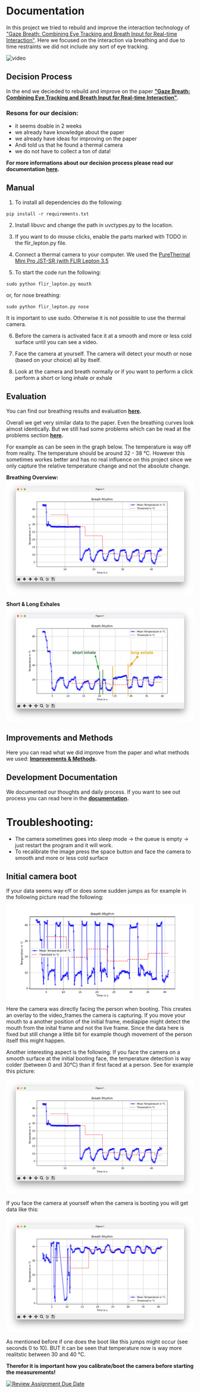 # Documentation
In this project we tried to rebuild and improve the interaction technology of ["Gaze Breath: Combining Eye Tracking and Breath Input for Real-time Interaction"](https://dl.acm.org/doi/abs/10.1145/3519391.3519405). Here we focused on the interaction via breathing and due to time restraints we did not include any sort of eye tracking.

![video](/docs/images/live.gif)

## Decision Process

In the end we decieded to rebuild and improve on the paper **["Gaze Breath: Combining Eye Tracking and Breath Input for Real-time Interaction"](https://dl.acm.org/doi/abs/10.1145/3519391.3519405)**.

### Resons for our decision:

- it seems doable in 2 weeks
- we already have knowledge about the paper
- we already have ideas for improving on the paper
- Andi told us that he found a thermal camera
- we do not have to collect a ton of data!

**For more informations about our decision process please read our documentation [here](https://github.com/ITT-24/assignment-08-replication-muffins/tree/master/docs/decision.md).**

## Manual
1. To install all dependencies do the following:
```
pip install -r requirements.txt
```

2. Install libuvc and change the path in uvctypes.py to the location.

3. If you want to do mouse clicks, enable the parts marked with TODO in the flir_lepton.py file.

4. Connect a thermal camera to your computer. We used the [PureThermal Mini Pro JST-SR (with FLIR Lepton 3.5](https://www.antratek.de/purethermal-mini-pro-jst-sr-with-flir-lepton-3-5)

5. To start the code run the following:
```
sudo python flir_lepton.py mouth
```
or, for nose breathing:
```
sudo python flir_lepton.py nose
```
It is important to use sudo. Otherwise it is not possible to use the thermal camera.

6. Before the camera is activated face it at a smooth and more or less cold surface until you can see a video.

7. Face the camera at yourself. The camera will detect your mouth or nose (based on your choice) all by itself. 

8. Look at the camera and breath normally or if you want to perform a click perform a short or long inhale or exhale

## Evaluation

You can find our breathing results and evaluation **[here](https://github.com/ITT-24/assignment-08-replication-muffins/tree/master/docs/evaluation.md).**

Overall we get very similar data to the paper. Even the breathing curves look almost identically. But we still had some problems which can be read at the problems section **[here](https://github.com/ITT-24/assignment-08-replication-muffins/tree/master/docs/problems.md).**

For example as can be seen in the graph below. The temperature is way off from reality. The temperature should be around 32 - 38 °C. However this sometimes workes better and has no real influence on this project since we only capture the relative temperature change and not the absolute change.

**Breathing Overview:**
![Mouth Breathing](/docs/images/mouth_breathing/mouth_breathing.png)

**Short & Long Exhales**
![Exhales](/docs/images/mouth_breathing/mouth_exhale_inhale.jpg)

## Improvements and Methods

Here you can read what we did improve from the paper and what methods we used: **[Improvements & Methods](https://github.com/ITT-24/assignment-08-replication-muffins/tree/master/docs/methods.md).**


## Development Documentation
We documented our thoughts and daily process. If you want to see out process you can read here in the **[documentation](https://github.com/ITT-24/assignment-08-replication-muffins/tree/master/docs/diary.md).**



# Troubleshooting:
- The camera sometimes goes into sleep mode → the queue is empty → just restart the program and it will work.
- To recalibrate the image press the space button and face the camera to smooth and more or less cold surface

## Initial camera boot
If your data seems way off or does some sudden jumps as for example in the following picture read the following:

![jumping_data](/docs/images/mouth_breathing/mouth_c0.png)

Here the camera was directly facing the person when booting. This creates an overlay to the video_frames the camera is capturing. If you move your mouth to a another position of the initial frame, mediapipe might detect the mouth from the inital frame and not the live frame. Since the data here is fixed but still change a little bit for example though movement of the person itself this might happen. 

Another interesting aspect is the following. If you face the camera on a smooth surface at the initial booting face, the temperature detection is way colder (between 0 and 30°C) than if first faced at a person. See for example this picture:

![boot_table](/docs/images/mouth_breathing/mouth_breathing.png)

If you face the camera at yourself when the camera is booting you will get data like this:

![boot_person](/docs/images/mouth_breathing/mouth_c9.png)

As mentioned before if one does the boot like this jumps might occur (see seconds 0 to 10). BUT it can be seen that temperature now is way more realitstic between 30 and 40 °C.

**Therefor it is important how you calibrate/boot the camera before starting the measurements!**


[![Review Assignment Due Date](https://classroom.github.com/assets/deadline-readme-button-22041afd0340ce965d47ae6ef1cefeee28c7c493a6346c4f15d667ab976d596c.svg)](https://classroom.github.com/a/vWu16Gbh)
